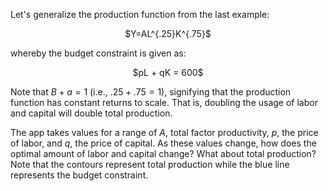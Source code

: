 Let's generalize the production function from the last example:

<center> $Y=AL^{.25}K^{.75}$ </center>

whereby the budget constraint is given as:

<center> $pL + qK = 600$</center>

Note that $B+a=1$ (i.e., $.25 + .75 = 1$), signifying that the production function has constant returns to scale. That is, doubling the usage of labor and capital will double total production.

The app takes values for a range of $A$, total factor productivity, $p$, the price of labor, and $q$, the price of capital. As these values change, how does the optimal amount of labor and capital change? What about total production? Note that the contours represent total production while the blue line represents the budget constraint. 
